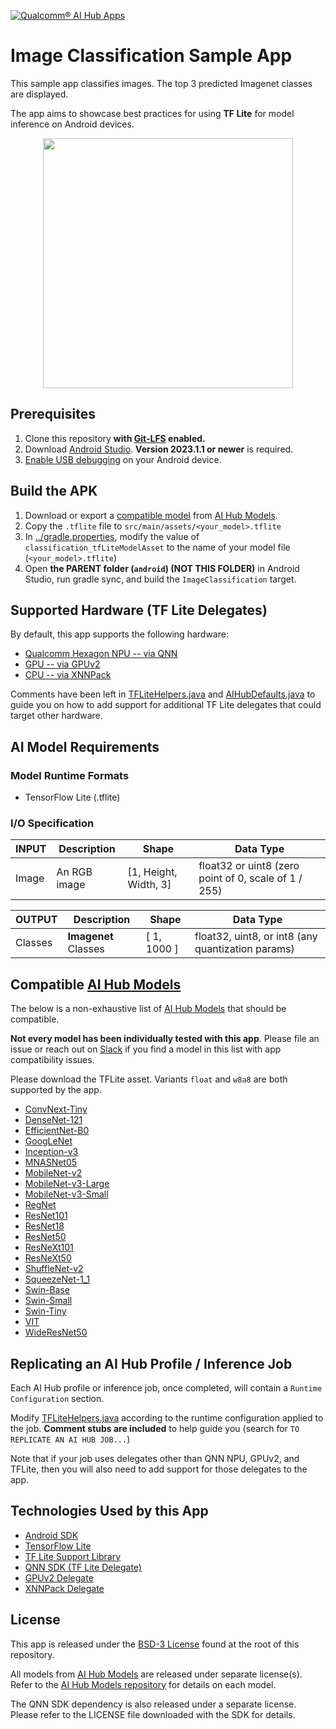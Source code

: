 [![Qualcomm® AI Hub Apps](https://qaihub-public-assets.s3.us-west-2.amazonaws.com/qai-hub-models/quic-logo.jpg)](https://aihub.qualcomm.com)

# Image Classification Sample App

This sample app classifies images. The top 3 predicted Imagenet classes are displayed.

The app aims to showcase best practices for using **TF Lite** for model inference on Android devices.

<p align="center" width="100%">
<img src="https://qaihub-public-assets.s3.us-west-2.amazonaws.com/qai-hub-apps/android/ImageClassification/v1/app_screenshot.jpg" height="400" />
</p>

## Prerequisites
1. Clone this repository **with [Git-LFS](https://git-lfs.com) enabled.**
2. Download [Android Studio](https://developer.android.com/studio). **Version 2023.1.1 or newer** is required.
3. [Enable USB debugging](https://developer.android.com/studio/debug/dev-options) on your Android device.

## Build the APK
1. Download or export a [compatible model](#compatible-ai-hub-models) from [AI Hub Models](https://aihub.qualcomm.com/mobile/models).
2. Copy the `.tflite` file to `src/main/assets/<your_model>.tflite`
3. In [../gradle.properties](../gradle.properties), modify the value of `classification_tfLiteModelAsset` to the name of your model file (`<your_model>.tflite`)
4. Open **the PARENT folder (`android`) (NOT THIS FOLDER)** in Android Studio, run gradle sync, and build the `ImageClassification` target.

## Supported Hardware (TF Lite Delegates)

By default, this app supports the following hardware:
* [Qualcomm Hexagon NPU -- via QNN](https://developer.qualcomm.com/software/qualcomm-ai-engine-direct-sdk)
* [GPU -- via GPUv2](https://github.com/tensorflow/tensorflow/tree/master/tensorflow/lite/delegates/gpu)
* [CPU -- via XNNPack](https://github.com/tensorflow/tensorflow/blob/master/tensorflow/lite/delegates/xnnpack/README.md)

Comments have been left in [TFLiteHelpers.java](../tflite_helpers/TFLiteHelpers.java) and [AIHubDefaults.java](../tflite_helpers/AIHubDefaults.java) to guide you on how to add support for additional TF Lite delegates that could target other hardware.


## AI Model Requirements

### Model Runtime Formats
- TensorFlow Lite (.tflite)

### I/O Specification

| INPUT | Description | Shape | Data Type
| -- | -- | -- | --
| Image | An RGB image | [1, Height, Width, 3] | float32 or uint8 (zero point of 0, scale of 1 / 255)

| OUTPUT | Description | Shape | Data Type
| -- | -- | -- | --
| Classes | **Imagenet** Classes | [ 1, 1000 ] | float32, uint8, or int8 (any quantization params)


## Compatible [AI Hub Models](https://aihub.qualcomm.com/mobile/models)

The below is a non-exhaustive list of [AI Hub Models](https://aihub.qualcomm.com/mobile/models) that should be compatible.

**Not every model has been individually tested with this app**. Please file an issue or reach out on [Slack](https://join.slack.com/t/qualcomm-ai-hub/shared_invite/zt-2j76uzoye-Xya17vQESuxrWTKEwK2uMQ) if you find a model in this list with app compatibility issues.

Please download the TFLite asset. Variants `float` and `w8a8` are both supported by the app.

- [ConvNext-Tiny](https://aihub.qualcomm.com/mobile/models/convnext_tiny)
- [DenseNet-121](https://aihub.qualcomm.com/mobile/models/densenet121)
- [EfficientNet-B0](https://aihub.qualcomm.com/mobile/models/efficientnet_b0)
- [GoogLeNet](https://aihub.qualcomm.com/mobile/models/googlenet)
- [Inception-v3](https://aihub.qualcomm.com/mobile/models/inception_v3)
- [MNASNet05](https://aihub.qualcomm.com/mobile/models/mnasnet05)
- [MobileNet-v2](https://aihub.qualcomm.com/mobile/models/mobilenet_v2)
- [MobileNet-v3-Large](https://aihub.qualcomm.com/mobile/models/mobilenet_v3_large)
- [MobileNet-v3-Small](https://aihub.qualcomm.com/mobile/models/mobilenet_v3_small)
- [RegNet](https://aihub.qualcomm.com/mobile/models/regnet)
- [ResNet101](https://aihub.qualcomm.com/mobile/models/resnet101)
- [ResNet18](https://aihub.qualcomm.com/mobile/models/resnet18)
- [ResNet50](https://aihub.qualcomm.com/mobile/models/resnet50)
- [ResNeXt101](https://aihub.qualcomm.com/mobile/models/resnext101)
- [ResNeXt50](https://aihub.qualcomm.com/mobile/models/resnext50)
- [ShuffleNet-v2](https://aihub.qualcomm.com/mobile/models/shufflenet_v2)
- [SqueezeNet-1_1](https://aihub.qualcomm.com/mobile/models/squeezenet1_1)
- [Swin-Base](https://aihub.qualcomm.com/mobile/models/swin_base)
- [Swin-Small](https://aihub.qualcomm.com/mobile/models/swin_small)
- [Swin-Tiny](https://aihub.qualcomm.com/mobile/models/swin_tiny)
- [VIT](https://aihub.qualcomm.com/mobile/models/vit)
- [WideResNet50](https://aihub.qualcomm.com/mobile/models/wideresnet50)

## Replicating an AI Hub Profile / Inference Job

Each AI Hub profile or inference job, once completed, will contain a `Runtime Configuration` section.

Modify [TFLiteHelpers.java](../tflite_helpers/TFLiteHelpers.java) according to the runtime configuration applied to the job. **Comment stubs are included** to help guide you (search for `TO REPLICATE AN AI HUB JOB...`)

Note that if your job uses delegates other than QNN NPU, GPUv2, and TFLite, then you will also need to add support for those delegates to the app.

## Technologies Used by this App

- [Android SDK](https://developer.android.com/studio)
- [TensorFlow Lite](https://github.com/tensorflow/tensorflow/tree/master/tensorflow/lite)
- [TF Lite Support Library](https://github.com/tensorflow/tflite-support)
- [QNN SDK (TF Lite Delegate)](https://developer.qualcomm.com/software/qualcomm-ai-engine-direct-sdk)
- [GPUv2 Delegate](https://github.com/tensorflow/tensorflow/tree/master/tensorflow/lite/delegates/gpu)
- [XNNPack Delegate ](https://github.com/tensorflow/tensorflow/blob/master/tensorflow/lite/delegates/xnnpack/README.md)

## License

This app is released under the [BSD-3 License](../../../LICENSE) found at the root of this repository.

All models from [AI Hub Models](https://github.com/quic/ai-hub-models) are released under separate license(s). Refer to the [AI Hub Models repository](https://github.com/quic/ai-hub-models) for details on each model.

The QNN SDK dependency is also released under a separate license. Please refer to the LICENSE file downloaded with the SDK for details.
